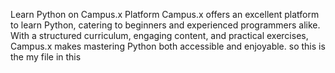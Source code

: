 Learn Python on Campus.x Platform
Campus.x offers an excellent platform to learn Python, catering to beginners and experienced programmers alike. With a structured curriculum, engaging content, and practical exercises, Campus.x makes mastering Python both accessible and enjoyable.
so this is the my file in this
